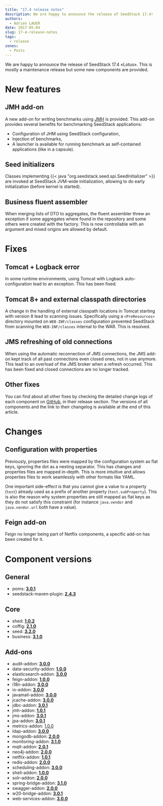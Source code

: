 ```yaml
---
title: "17.4 release notes"
description: We are happy to announce the release of SeedStack 17.4!
authors:
  - Adrien LAUER
date: 2017-05-04
slug: 17-4-release-notes
tags:
  - release
zones:
  - Posts
---
```


We are happy to announce the release of SeedStack 17.4 «Lotus». This is mostly a maintenance release but some new components
are provided.<!--more-->

# New features

## JMH add-on

A new add-on for writing benchmarks using [JMH](http://openjdk.java.net/projects/code-tools/jmh/) is provided. This add-on
provides several benefits for benchmarking SeedStack applications:
 
* Configuration of JHM using SeedStack configuration,
* Injection of benchmarks,
* A launcher is available for running benchmark as self-contained applications (like in a capsule).

## Seed initializers

Classes implementing {{< java "org.seedstack.seed.spi.SeedInitializer" >}} are invoked at SeedStack JVM-wide initialization, 
allowing to do early initialization (before kernel is started).
  
## Business fluent assembler
 
When merging lists of DTO to aggregates, the fluent assembler threw an exception if some aggregates where found in the
repository and some others were created with the factory. This is now controllable with an argument and mixed origins
are allowed by default.

# Fixes

## Tomcat + Logback error

In some runtime environments, using Tomcat with Logback auto-configuration lead to an exception. This has been fixed.
 
## Tomcat 8+ and external classpath directories

A change in the handling of external classpath locations in Tomcat starting with version 8 lead to scanning issues. Specifically
using a `<PreResources>` directory mounted on `WEB-INF/classes` configuration prevented SeedStack from scanning the 
`WEB-INF/classes` internal to the WAR. This is resolved.
  
## JMS refreshing of old connections

When using the automatic reconnection of JMS connections, the JMS add-on kept track of all past connections even closed ones,
not in use anymore. This lead to an overload of the JMS broker when a refresh occurred. This has been fixed and closed
connections are no longer tracked.

## Other fixes

You can find about all other fixes by checking the detailed change logs of each component on [GitHub](https://github.com/seedstack), 
in their release section. The versions of all components and the link to their changelog is available at the end of this
article. 

# Changes

## Configuration with properties

Previously, properties files were mapped by the configuration system as flat keys, ignoring the dot as a nesting separator.
This has changes and properties files are mapped in-depth. This is more intuitive and allows properties files to work
seamlessly with other formats like YAML. 

One important side-effect is that you cannot give a value to a property (`test`) already used as a prefix of another 
property (`test.subProperty`). This is also the reason why system properties are still mapped as flat keys as they do 
not satisfy this constraint (for instance `java.vendor` and `java.vendor.url` both have a value).

## Feign add-on

Feign no longer being part of Netflix components, a specific add-on has been created for it.

# Component versions

## General

* poms: **[3.0.1](https://github.com/seedstack/poms/releases/tag/v3.0.1)**
* seedstack-maven-plugin: **[2.4.3](https://github.com/seedstack/seedstack-maven-plugin/releases/tag/v2.4.3)**

## Core

* shed: **[1.0.2](https://github.com/seedstack/shed/releases/tag/v1.0.2)**
* coffig: **[2.1.0](https://github.com/seedstack/coffig/releases/tag/v2.1.0)**
* seed: **[3.2.0](https://github.com/seedstack/seed/releases/tag/v3.2.0)**
* business: **[3.1.0](https://github.com/seedstack/business/releases/tag/v3.1.0)**

## Add-ons

* audit-addon: **[3.0.0](https://github.com/seedstack/audit-addon/releases/tag/v3.0.0)**
* data-security-addon: **[1.0.0](https://github.com/seedstack/data-security-addon/releases/tag/v1.0.0)**
* elasticsearch-addon: **[3.0.0](https://github.com/seedstack/elasticsearch-addon/releases/tag/v3.0.0)**
* feign-addon: **[1.0.0](https://github.com/seedstack/feign-addon/releases/tag/v1.0.0)**
* i18n-addon: **[3.0.0](https://github.com/seedstack/i18n-addon/releases/tag/v3.0.0)**
* io-addon: **[3.0.0](https://github.com/seedstack/io-addon/releases/tag/v3.0.0)**
* javamail-addon: **[3.0.0](https://github.com/seedstack/javamail-addon/releases/tag/v3.0.0)**
* jcache-addon: **[3.0.0](https://github.com/seedstack/jcache-addon/releases/tag/v3.0.0)**
* jdbc-addon: **[3.0.1](https://github.com/seedstack/jdbc-addon/releases/tag/v3.0.1)**
* jmh-addon: **[1.0.1](https://github.com/seedstack/jmh-addon/releases/tag/v1.0.1)**
* jms-addon: **[3.0.1](https://github.com/seedstack/jms-addon/releases/tag/v3.0.1)**
* jpa-addon: **[3.0.1](https://github.com/seedstack/jpa-addon/releases/tag/v3.0.1)**
* metrics-addon: [1.0.0](https://github.com/seedstack/metrics-addon/releases/tag/v1.0.0)
* ldap-addon: **[3.0.0](https://github.com/seedstack/ldap-addon/releases/tag/v3.0.0)**
* mongodb-addon: **[2.0.0](https://github.com/seedstack/mongodb-addon/releases/tag/v2.0.0)**
* monitoring-addon: **[3.1.0](https://github.com/seedstack/monitoring-addon/releases/tag/v3.1.0)**
* mqtt-addon: **[2.0.1](https://github.com/seedstack/mqtt-addon/releases/tag/v2.0.1)**
* neo4j-addon: **[2.0.0](https://github.com/seedstack/neo4j-addon/releases/tag/v2.0.0)**
* netflix-addon: **[1.0.1](https://github.com/seedstack/netflix-addon/releases/tag/v1.0.1)**
* redis-addon: **[2.0.0](https://github.com/seedstack/redis-addon/releases/tag/v2.0.0)**
* scheduling-addon: **[3.0.0](https://github.com/seedstack/scheduling-addon/releases/tag/v3.0.0)**
* shell-addon: **[1.0.0](https://github.com/seedstack/scheduling-addon/releases/tag/v1.0.0)**
* solr-addon: **[2.0.0](https://github.com/seedstack/solr-addon/releases/tag/v2.0.0)**
* spring-bridge-addon: **[3.1.0](https://github.com/seedstack/spring-bridge-addon/releases/tag/v3.1.0)**
* swagger-addon: **[2.0.0](https://github.com/seedstack/swagger-addon/releases/tag/v2.0.0)**
* w20-bridge-addon: **[3.0.1](https://github.com/seedstack/w20-bridge-addon/releases/tag/v3.0.1)**
* web-services-addon: **[3.0.0](https://github.com/seedstack/web-services-addon/releases/tag/v3.0.0)**
